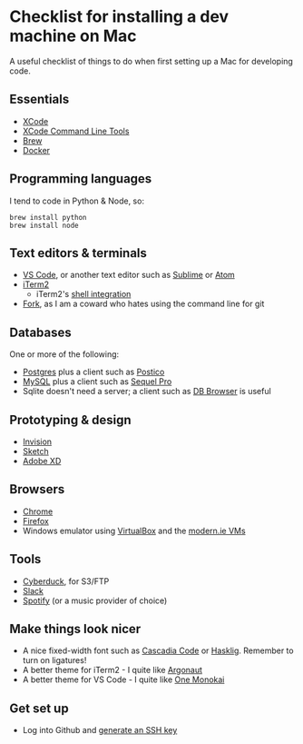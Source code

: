 # Checklist for installing a dev machine on Mac

A useful checklist of things to do when first setting up a Mac for developing code.

## Essentials

* [XCode](https://developer.apple.com/xcode/)
* [XCode Command Line Tools](https://developer.apple.com/download/more/)
* [Brew](https://brew.sh/)
* [Docker](https://docs.docker.com/docker-for-mac/install/)

## Programming languages

I tend to code in Python & Node, so:

    brew install python
    brew install node

## Text editors & terminals

* [VS Code](https://code.visualstudio.com/download), or another text editor such as [Sublime](https://www.sublimetext.com/3) or [Atom](https://atom.io)
* [iTerm2](https://www.iterm2.com/downloads.html)
  * iTerm2's [shell integration](https://www.iterm2.com/documentation-shell-integration.html)
* [Fork](https://git-fork.com/), as I am a coward who hates using the command line for git

## Databases

One or more of the following:

* [Postgres](https://www.postgresql.org/download/macosx/) plus a client such as [Postico](https://eggerapps.at/postico/)
* [MySQL](https://dev.mysql.com/downloads/mysql/) plus a client such as [Sequel Pro](https://www.sequelpro.com/)
* Sqlite doesn't need a server; a client such as [DB Browser](https://sqlitebrowser.org) is useful

## Prototyping & design

* [Invision](https://www.invisionapp.com)
* [Sketch](https://www.sketch.com)
* [Adobe XD](https://www.adobe.com/uk/products/xd.html)

## Browsers

* [Chrome](https://www.google.com/chrome/)
* [Firefox](https://www.mozilla.org/en-GB/firefox/new/)
* Windows emulator using [VirtualBox](https://www.virtualbox.org/wiki/Downloads) and the [modern.ie VMs](https://developer.microsoft.com/en-us/microsoft-edge/tools/vms/)

## Tools

* [Cyberduck](https://cyberduck.io/), for S3/FTP
* [Slack](https://slack.com/intl/en-gb/downloads/mac)
* [Spotify](https://www.spotify.com/uk/download/other/) (or a music provider of choice)

## Make things look nicer

* A nice fixed-width font such as [Cascadia Code](https://github.com/microsoft/cascadia-code) or [Hasklig](https://github.com/i-tu/Hasklig). Remember to turn on ligatures!
* A better theme for iTerm2 - I quite like [Argonaut](https://github.com/effkay/iTerm-argonaut)
* A better theme for VS Code - I quite like [One Monokai](https://marketplace.visualstudio.com/items?itemName=azemoh.one-monokai)

## Get set up

* Log into Github and [generate an SSH key](https://help.github.com/en/articles/generating-a-new-ssh-key-and-adding-it-to-the-ssh-agent)
